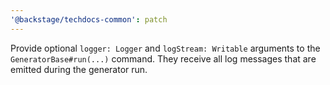 ```yaml
---
'@backstage/techdocs-common': patch
---
```


Provide optional `logger: Logger` and `logStream: Writable` arguments to the `GeneratorBase#run(...)` command.
They receive all log messages that are emitted during the generator run.
